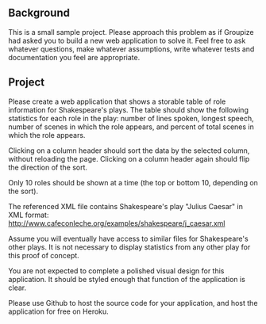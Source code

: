 Background
-

This is a small sample project. Please approach this problem as if
Groupize had asked you to build a new web application to solve
it. Feel free to ask whatever questions, make whatever assumptions,
write whatever tests and documentation you feel are appropriate.

Project
-

Please create a web application that shows a storable table of role
information for Shakespeare's plays. The table should show the following
statistics for each role in the play: number of lines spoken, longest
speech, number of scenes in which the role appears, and percent of total
scenes in which the role appears.

Clicking on a column header should sort the data by the selected column,
without reloading the page. Clicking on a column header again should
flip the direction of the sort.

Only 10 roles should be shown at a time (the top or bottom 10, depending
on the sort).

The referenced XML file contains Shakespeare's play
"Julius Caesar" in XML format:
http://www.cafeconleche.org/examples/shakespeare/j_caesar.xml

Assume you will eventually have access to
similar files for Shakespeare's other plays. It is not necessary to
display statistics from any other play for this proof of concept.

You are not expected to complete a polished visual design for this
application. It should be styled enough that function of the application
is clear.

Please use Github to host the source code for your application, and host
the application for free on Heroku.

[JuliusCaesar.xml]: http://www.cafeconleche.org/examples/shakespeare/j_caesar.xml
